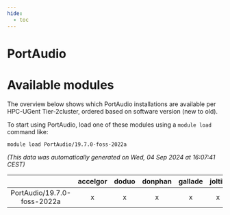 ```yaml
---
hide:
  - toc
---
```


PortAudio
=========

# Available modules


The overview below shows which PortAudio installations are available per HPC-UGent Tier-2cluster, ordered based on software version (new to old).

To start using PortAudio, load one of these modules using a `module load` command like:

```shell
module load PortAudio/19.7.0-foss-2022a
```

*(This data was automatically generated on Wed, 04 Sep 2024 at 16:07:41 CEST)*  

| |accelgor|doduo|donphan|gallade|joltik|shinx|skitty|
| :---: | :---: | :---: | :---: | :---: | :---: | :---: | :---: |
|PortAudio/19.7.0-foss-2022a|x|x|x|x|x|x|x|
